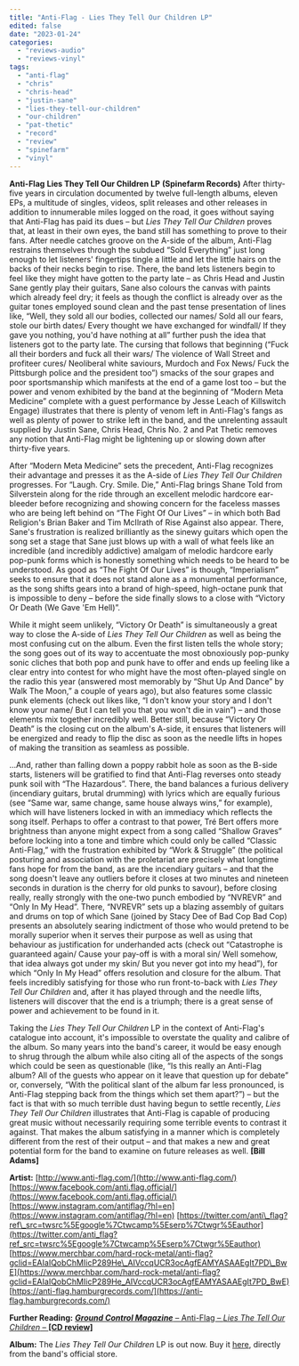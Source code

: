 ```yaml
---
title: "Anti-Flag - Lies They Tell Our Children LP"
edited: false
date: "2023-01-24"
categories:
  - "reviews-audio"
  - "reviews-vinyl"
tags:
  - "anti-flag"
  - "chris"
  - "chris-head"
  - "justin-sane"
  - "lies-they-tell-our-children"
  - "our-children"
  - "pat-thetic"
  - "record"
  - "review"
  - "spinefarm"
  - "vinyl"
---
```


**Anti-Flag** **Lies They Tell Our Children LP** **(Spinefarm Records)** After thirty-five years in circulation documented by twelve full-length albums, eleven EPs, a multitude of singles, videos, split releases and other releases in addition to innumerable miles logged on the road, it goes without saying that Anti-Flag has paid its dues – but _Lies They Tell Our Children_ proves that, at least in their own eyes, the band still has something to prove to their fans. After needle catches groove on the A-side of the album, Anti-Flag restrains themselves through the subdued “Sold Everything” just long enough to let listeners' fingertips tingle a little and let the little hairs on the backs of their necks begin to rise. There, the band lets listeners begin to feel like they might have gotten to the party late – as Chris Head and Justin Sane gently play their guitars, Sane also colours the canvas with paints which already feel dry; it feels as though the conflict is already over as the guitar tones employed sound clean and the past tense presentation of lines like, “Well, they sold all our bodies, collected our names/ Sold all our fears, stole our birth dates/ Every thought we have exchanged for windfall/ If they gave you nothing, you'd have nothing at all” further push the idea that listeners got to the party late. The cursing that follows that beginning (“Fuck all their borders and fuck all their wars/ The violence of Wall Street and profiteer cures/ Neoliberal white saviours, Murdoch and Fox News/ Fuck the Pittsburgh police and the president too”) smacks of the sour grapes and poor sportsmanship which manifests at the end of a game lost too – but the power and venom exhibited by the band at the beginning of “Modern Meta Medicine” complete with a guest performance by Jesse Leach of Killswitch Engage) illustrates that there is plenty of venom left in Anti-Flag's fangs as well as plenty of power to strike left in the band, and the unrelenting assault supplied by Justin Sane, Chris Head, Chris No. 2 and Pat Thetic removes any notion that Anti-Flag might be lightening up or slowing down after thirty-five years.

After “Modern Meta Medicine” sets the precedent, Anti-Flag recognizes their advantage and presses it as the A-side of _Lies They Tell Our Children_ progresses. For “Laugh. Cry. Smile. Die,” Anti-Flag brings Shane Told from Silverstein along for the ride through an excellent melodic hardcore ear-bleeder before recognizing and showing concern for the faceless masses who are being left behind on “The Fight Of Our Lives” – in which both Bad Religion's Brian Baker and Tim McIlrath of Rise Against also appear. There, Sane's frustration is realized brilliantly as the sinewy guitars which open the song set a stage that Sane just blows up with a wall of what feels like an incredible (and incredibly addictive) amalgam of melodic hardcore early pop-punk forms which is honestly something which needs to be heard to be understood. As good as “The Fight Of Our Lives” is though, “Imperialism” seeks to ensure that it does not stand alone as a monumental performance, as the song shifts gears into a brand of high-speed, high-octane punk that is impossible to deny – before the side finally slows to a close with “Victory Or Death (We Gave 'Em Hell)”.

While it might seem unlikely, “Victory Or Death” is simultaneously a great way to close the A-side of _Lies They Tell Our Children_ as well as being the most confusing cut on the album. Even the first listen tells the whole story; the song goes out of its way to accentuate the most obnoxiously pop-punky sonic cliches that both pop and punk have to offer and ends up feeling like a clear entry into contest for who might have the most often-played single on the radio this year (answered most memorably by “Shut Up And Dance” by Walk The Moon,” a couple of years ago), but also features some classic punk elements (check out likes like, “I don't know your story and I don't know your name/ But I can tell you that you won't die in vain”) – and those elements mix together incredibly well. Better still, because “Victory Or Death” is the closing cut on the album's A-side, it ensures that listeners will be energized and ready to flip the disc as soon as the needle lifts in hopes of making the transition as seamless as possible.

...And, rather than falling down a poppy rabbit hole as soon as the B-side starts, listeners will be gratified to find that Anti-Flag reverses onto steady punk soil with “The Hazardous”. There, the band balances a furious delivery (incendiary guitars, brutal drumming) with lyrics which are equally furious (see “Same war, same change, same house always wins,” for example), which will have listeners locked in with an immediacy which reflects the song itself. Perhaps to offer a contrast to that power, Tré Bert offers more brightness than anyone might expect from a song called “Shallow Graves” before locking into a tone and timbre which could only be called “Classic Anti-Flag,” with the frustration exhibited by “Work & Struggle” (the political posturing and association with the proletariat are precisely what longtime fans hope for from the band, as are the incendiary guitars – and that the song doesn't leave any outliers before it closes at two minutes and nineteen seconds in duration is the cherry for old punks to savour), before closing really, really strongly with the one-two punch embodied by “NVREVR” and “Only In My Head”. There, “NVREVR” sets up a blazing assembly of guitars and drums on top of which Sane (joined by Stacy Dee of Bad Cop Bad Cop) presents an absolutely searing indictment of those who would pretend to be morally superior when it serves their purpose as well as using that behaviour as justification for underhanded acts (check out “Catastrophe is guaranteed again/ Cause your pay-off is with a moral sin/ Well somehow, that idea always got under my skin/ But you never got into my head”), for which “Only In My Head” offers resolution and closure for the album. That feels incredibly satisfying for those who run front-to-back with _Lies They Tell Our Children_ and, after it has played through and the needle lifts, listeners will discover that the end is a triumph; there is a great sense of power and achievement to be found in it.

Taking the _Lies They Tell Our Children_ LP in the context of Anti-Flag's catalogue into account, it's impossible to overstate the quality and calibre of the album. So many years into the band's career, it would be easy enough to shrug through the album while also citing all of the aspects of the songs which could be seen as questionable (like, “Is this really an Anti-Flag album? All of the guests who appear on it leave that question up for debate” or, conversely, “With the political slant of the album far less pronounced, is Anti-Flag stepping back from the things which set them apart?”) – but the fact is that with so much terrible dust having begun to settle recently, _Lies They Tell Our Children_ illustrates that Anti-Flag is capable of producing great music without necessarily requiring some terrible events to contrast it against. That makes the album satisfying in a manner which is completely different from the rest of their output – and that makes a new and great potential form for the band to examine on future releases as well. **\[Bill Adams\]**

**Artist:** [http://www.anti-flag.com/](http://www.anti-flag.com/) [https://www.facebook.com/anti.flag.official/](https://www.facebook.com/anti.flag.official/) [https://www.instagram.com/antiflag/?hl=en](https://www.instagram.com/antiflag/?hl=en) [https://twitter.com/anti\_flag?ref\_src=twsrc%5Egoogle%7Ctwcamp%5Eserp%7Ctwgr%5Eauthor](https://twitter.com/anti_flag?ref_src=twsrc%5Egoogle%7Ctwcamp%5Eserp%7Ctwgr%5Eauthor) [https://www.merchbar.com/hard-rock-metal/anti-flag?gclid=EAIaIQobChMIicP289He\_AIVccqUCR3ocAgfEAMYASAAEgIt7PD\_BwE](https://www.merchbar.com/hard-rock-metal/anti-flag?gclid=EAIaIQobChMIicP289He_AIVccqUCR3ocAgfEAMYASAAEgIt7PD_BwE) [https://anti-flag.hamburgrecords.com/](https://anti-flag.hamburgrecords.com/)

**Further Reading:** [**_Ground Control Magazine_** – Anti-Flag – _Lies The Tell Our Children_ – **\[CD review\]**](https://groundcontrolmag.com/anti-flag-album-2/)

**Album:** The _Lies They Tell Our Children_ LP is out now. Buy it [here](https://www.merchbar.com/hard-rock-metal/anti-flag/anti-flag-lies-they-tell-our-children-white-lp-vinyl-record?ucc=US&ucl=CA&gclid=EAIaIQobChMIvs_j_dLe_AIV6_bjBx0z1gg3EAQYASABEgInz_D_BwE), directly from the band's official store.

